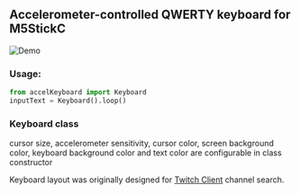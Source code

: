 ## Accelerometer-controlled QWERTY keyboard for M5StickC 

![Demo](https://i.imgur.com/vmyJVCq.gif)
  
### Usage:
```python
from accelKeyboard import Keyboard
inputText = Keyboard().loop()
```

### Keyboard class
cursor size, accelerometer sensitivity, cursor color, screen background color, keyboard background color and text color are configurable in class constructor  
  
Keyboard layout was originally designed for [Twitch Client](https://github.com/remixer-dec/M5Stack_Experiments/tree/master/M5StickC/UIFlow/TwitchClient) channel search.  